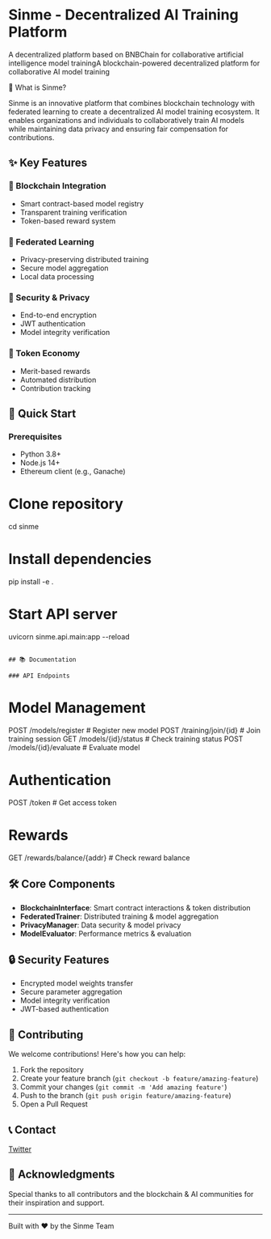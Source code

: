 # Sinme - Decentralized AI Training Platform

A decentralized platform based on BNBChain for collaborative artificial intelligence model trainingA blockchain-powered decentralized platform for collaborative AI model training

🌟 What is Sinme?

Sinme is an innovative platform that combines blockchain technology with federated learning to create a decentralized AI model training ecosystem. It enables organizations and individuals to collaboratively train AI models while maintaining data privacy and ensuring fair compensation for contributions.

## ✨ Key Features

### 🔗 Blockchain Integration

- Smart contract-based model registry
- Transparent training verification
- Token-based reward system

### 🤝 Federated Learning

- Privacy-preserving distributed training
- Secure model aggregation
- Local data processing

### 🔐 Security & Privacy

- End-to-end encryption
- JWT authentication
- Model integrity verification

### 💎 Token Economy

- Merit-based rewards
- Automated distribution
- Contribution tracking

## 🚀 Quick Start

### Prerequisites

- Python 3.8+
- Node.js 14+
- Ethereum client (e.g., Ganache)

# Clone repository

cd sinme

# Install dependencies

pip install -e .

# Start API server

uvicorn sinme.api.main:app --reload

```

## 📚 Documentation

### API Endpoints

```

# Model Management

POST /models/register # Register new model
POST /training/join/{id} # Join training session
GET /models/{id}/status # Check training status
POST /models/{id}/evaluate # Evaluate model

# Authentication

POST /token # Get access token

# Rewards

GET /rewards/balance/{addr} # Check reward balance

## 🛠 Core Components

- **BlockchainInterface**: Smart contract interactions & token distribution
- **FederatedTrainer**: Distributed training & model aggregation
- **PrivacyManager**: Data security & model privacy
- **ModelEvaluator**: Performance metrics & evaluation

## 🔒 Security Features

- Encrypted model weights transfer
- Secure parameter aggregation
- Model integrity verification
- JWT-based authentication

## 🤝 Contributing

We welcome contributions! Here's how you can help:

1. Fork the repository
2. Create your feature branch (`git checkout -b feature/amazing-feature`)
3. Commit your changes (`git commit -m 'Add amazing feature'`)
4. Push to the branch (`git push origin feature/amazing-feature`)
5. Open a Pull Request

## 📞 Contact

[Twitter](https://x.com/Sinme_Live)

## 🙏 Acknowledgments

Special thanks to all contributors and the blockchain & AI communities for their inspiration and support.

---

Built with ❤️ by the Sinme Team
